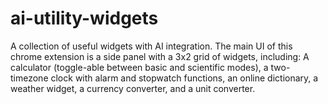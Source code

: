 # ai-utility-widgets
A collection of useful widgets with AI integration. The main UI of this chrome extension is a side panel with a 3x2 grid of widgets, including: A calculator (toggle-able between basic and scientific modes), a two-timezone clock with alarm and stopwatch functions, an online dictionary, a weather widget, a currency converter, and a unit converter.
